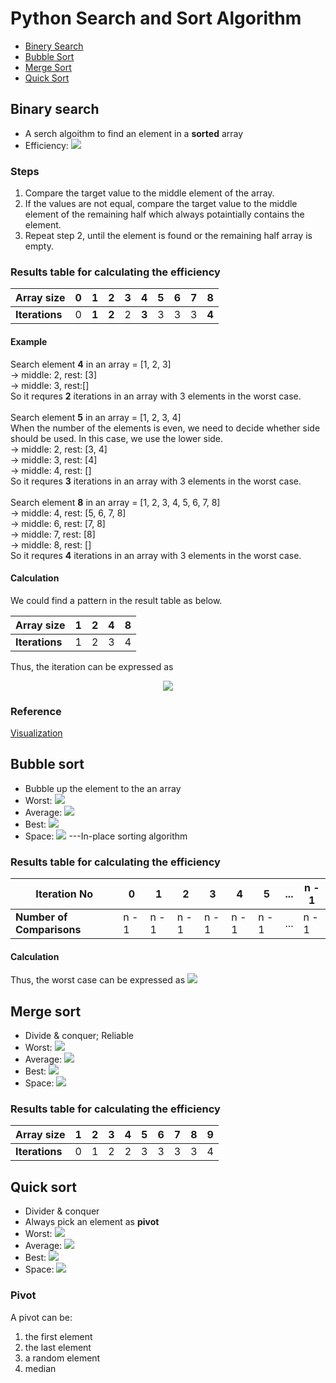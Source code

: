 # Python Search and Sort Algorithm

- [Binery Search](https://github.com/Chun-Chieh/LearningNotes/tree/master/Python#binary-search)
- [Bubble Sort](https://github.com/Chun-Chieh/LearningNotes/tree/master/Python#bubble-sort)
- [Merge Sort](https://github.com/Chun-Chieh/LearningNotes/tree/master/Python#merge-sort)
- [Quick Sort](https://github.com/Chun-Chieh/LearningNotes/tree/master/Python#quick-sort)

## Binary search
- A serch algoithm to find an element in a **sorted** array
- Efficiency: ![](https://latex.codecogs.com/gif.latex?O\left&space;(&space;\left&space;\log&space;n&space;\right&space;))

### Steps
1. Compare the target value to the middle element of the array.
2. If the values are not equal, compare the target value to the middle element of the remaining half which always potaintially contains the element.
3. Repeat step 2, until the element is found or the remaining half array is empty.

### Results table for calculating the efficiency
| **Array size** | 0 |   1   |   2   | 3 |   4   | 5 | 6 | 7 |   8   |
|----------------|---|-------|-------|---|-------|---|---|---|-------|
| **Iterations** | 0 | **1** | **2** | 2 | **3** | 3 | 3 | 3 | **4** | 

#### Example
Search element **4** in an array = [1, 2, 3]<br />
-> middle: 2, rest: [3]<br />
-> middle: 3, rest:[]<br /> 
So it requres **2** iterations in an array with 3 elements in the worst case.
<br />
<br />
Search element **5** in an array = [1, 2, 3, 4]<br />
When the number of the elements is even, we need to decide whether side should be used.
In this case, we use the lower side.<br />
-> middle: 2, rest: [3, 4]<br />
-> middle: 3, rest: [4]<br />
-> middle: 4, rest: []<br />
So it requres **3** iterations in an array with 3 elements in the worst case.
<br />
<br />
Search element **8** in an array = [1, 2, 3, 4, 5, 6, 7, 8]<br />
-> middle: 4, rest: [5, 6, 7, 8]<br />
-> middle: 6, rest: [7, 8]<br />
-> middle: 7, rest: [8]<br />
-> middle: 8, rest: []<br />
So it requres **4** iterations in an array with 3 elements in the worst case.<br />

#### Calculation
We could find a pattern in the result table as below.


|  Array size  | 1 | 2 | 4 | 8 |
|--------------|---|---|---|---|
**Iterations** | 1 | 2 | 3 | 4 |


Thus, the iteration can be expressed as

<p align="center">
    <img src="https://latex.codecogs.com/gif.latex?\log_{2}(n)&plus;1">
</p>

### Reference


[Visualization](https://www.cs.usfca.edu/~galles/visualization/Search.html)


## Bubble sort
- Bubble up the element to the an array
- Worst: ![](https://latex.codecogs.com/gif.latex?\left&space;O(&space;n^{2}&space;\right&space;))
- Average: ![](https://latex.codecogs.com/gif.latex?\left&space;O(&space;n^{2}&space;\right&space;))
- Best: ![](https://latex.codecogs.com/gif.latex?\left&space;O(&space;n&space;\right&space;))
- Space: ![](https://latex.codecogs.com/gif.latex?O\left&space;(&space;1&space;\right&space;)) ---In-place sorting algorithm

### Results table for calculating the efficiency
| **Iteration No**      |  0  |  1  |  2  |  3  |  4  |  5  |...|n - 1|
|-----------------------|-----|-----|-----|-----|-----|-----|---|-----|
| **Number of Comparisons** |n - 1|n - 1|n - 1|n - 1|n - 1|n - 1|...|n - 1|

#### Calculation
Thus, the worst case can be expressed as  ![](https://latex.codecogs.com/gif.latex?\left&space;(&space;n-1&space;\right&space;)\ast&space;\left&space;(&space;n-1&space;\right&space;)=&space;n^{2}-2n&plus;1)


## Merge sort
- Divide & conquer; Reliable
- Worst: ![](https://latex.codecogs.com/gif.latex?O\left&space;(&space;n&space;\log&space;n&space;\right&space;))
- Average: ![](https://latex.codecogs.com/gif.latex?O\left&space;(&space;n&space;\log&space;n&space;\right&space;))
- Best: ![](https://latex.codecogs.com/gif.latex?O\left&space;(&space;n&space;\log&space;n&space;\right&space;))
- Space: ![](https://latex.codecogs.com/gif.latex?O\left&space;(&space;n&space;\right&space;))


### Results table for calculating the efficiency
| **Array size** |1|2|3|4|5|6|7|8|9|
|----------------|-|-|-|-|-|-|-|-|-|
| **Iterations** |0|1|2|2|3|3|3|3|4|

## Quick sort
- Divider & conquer
- Always pick an element as **pivot**
- Worst: ![](https://latex.codecogs.com/gif.latex?O\left&space;(&space;n^{2}&space;\right&space;))
- Average: ![](https://latex.codecogs.com/gif.latex?O\left&space;(n\log&space;n&space;\right&space;))
- Best: ![](https://latex.codecogs.com/gif.latex?O\left&space;(n\log&space;n&space;\right&space;))
- Space: ![](https://latex.codecogs.com/gif.latex?O\left&space;(1&space;\right&space;))


### Pivot
A pivot can be:
1. the first element
2. the last element
3. a random element
4. median



